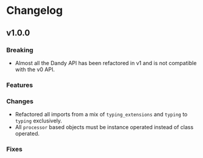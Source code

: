 # Changelog

## v1.0.0

### Breaking

- Almost all the Dandy API has been refactored in v1 and is not compatible with the v0 API.

### Features

### Changes

- Refactored all imports from a mix of `typing_extensions` and `typing` to `typing` exclusively.
- All `processor` based objects must be instance operated instead of class operated.

### Fixes

